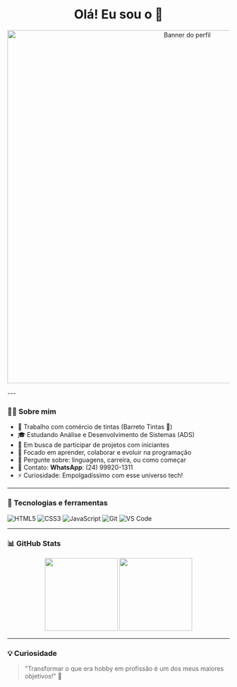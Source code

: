 <h1 align="center">Olá! Eu sou o  👋</h1>
<p align="center">
  <img src="https://i.imgur.com/85QQqyH.png" alt="Banner do perfil" width="800">
</p>
---

### 🧑‍💻 Sobre mim

- 🧱 Trabalho com comércio de tintas (Barreto Tintas 🦁)
- 🎓 Estudando Análise e Desenvolvimento de Sistemas (ADS)
- 🤝 Em busca de participar de projetos com iniciantes
- 🧠 Focado em aprender, colaborar e evoluir na programação
- 💬 Pergunte sobre: linguagens, carreira, ou como começar
- 📱 Contato: **WhatsApp**: (24) 99920-1311
- ⚡ Curiosidade: Empolgadíssimo com esse universo tech!

---

### 🚀 Tecnologias e ferramentas

![HTML5](https://img.shields.io/badge/-HTML5-E34F26?style=flat&logo=html5&logoColor=fff)
![CSS3](https://img.shields.io/badge/-CSS3-1572B6?style=flat&logo=css3)
![JavaScript](https://img.shields.io/badge/-JavaScript-F7DF1E?style=flat&logo=javascript&logoColor=000)
![Git](https://img.shields.io/badge/-Git-F05032?style=flat&logo=git&logoColor=fff)
![VS Code](https://img.shields.io/badge/-VS%20Code-007ACC?style=flat&logo=visual-studio-code)

---

### 📊 GitHub Stats

<p align="center">
  <img src="https://github-readme-stats.vercel.app/api?username=LCNasciment0&show_icons=true&theme=tokyonight" height="165">
  <img src="https://github-readme-stats.vercel.app/api/top-langs/?username=LCNasciment0&layout=compact&theme=tokyonight" height="165">
</p>

---

### 💡 Curiosidade
> "Transformar o que era hobby em profissão é um dos meus maiores objetivos!" 🚀
